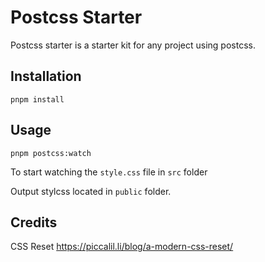 # Postcss Starter

Postcss starter is a starter kit for any project using postcss.

## Installation

```
pnpm install
```

## Usage

```
pnpm postcss:watch
```

To start watching the `style.css` file in `src` folder

Output stylcss located in `public` folder.

## Credits

CSS Reset https://piccalil.li/blog/a-modern-css-reset/
